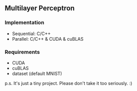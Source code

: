 ## Multilayer Perceptron

### Implementation
  - Sequential: C/C++
  - Parallel:   C/C++ & CUDA & cuBLAS

### Requirements
  - CUDA
  - cuBLAS
  - dataset (default MNIST)

p.s. It's just a tiny project. Please don't take it too seriously. :)
